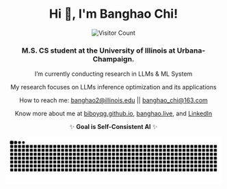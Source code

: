 <h1 align="center">Hi 👋, I'm Banghao Chi!</h1>

<div align="center">
  
![Visitor Count](https://profile-counter.glitch.me/BiboyQG/count.svg)

</div>

<h3 align="center">M.S. CS student at the University of Illinois at Urbana-Champaign.</h3>

<div align="center">

I’m currently conducting research in LLMs & ML System

My research focuses on LLMs inference optimization and its applications

How to reach me: banghao2@illinois.edu || banghao_chi@163.com

Know more about me at [biboyqg.github.io](https://biboyqg.github.io/), [banghao.live](https://banghao.live), and [LinkedIn](https://www.linkedin.com/in/banghao-chi-550737276/)

✨ **Goal is Self-Consistent AI** ✨

<picture>
  <source media="(prefers-color-scheme: dark)" srcset="https://raw.githubusercontent.com/BiboyQG/BiboyQG/output/github-contribution-grid-snake-dark.svg">
  <source media="(prefers-color-scheme: light)" srcset="https://raw.githubusercontent.com/BiboyQG/BiboyQG/output/github-contribution-grid-snake.svg">
  <img alt="github contribution grid snake animation" src="https://raw.githubusercontent.com/BiboyQG/BiboyQG/output/github-contribution-grid-snake.svg">
</picture>

</div>
